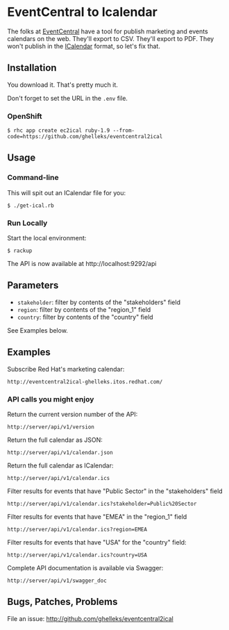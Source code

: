 # EventCentral to Icalendar

The folks at [EventCentral] have a tool for publish marketing and events
calendars on the web. They'll export to CSV. They'll export to PDF. They won't
publish in the [ICalendar] format, so let's fix that.

## Installation

You download it. That's pretty much it.

Don't forget to set the URL in the `.env` file.

### OpenShift

~~~~~
$ rhc app create ec2ical ruby-1.9 --from-code=https://github.com/ghelleks/eventcentral2ical
~~~~~

## Usage

### Command-line

This will spit out an ICalendar file for you:

~~~~~
$ ./get-ical.rb
~~~~~

### Run Locally

Start the local environment:
~~~~~
$ rackup
~~~~~

The API is now available at http://localhost:9292/api

## Parameters

* `stakeholder`: filter by contents of the "stakeholders" field
* `region`: filter by contents of the "region_1" field
* `country`: filter by contents of the "country" field

See Examples below.

## Examples

Subscribe Red Hat's marketing calendar:

    http://eventcentral2ical-ghelleks.itos.redhat.com/

### API calls you might enjoy

Return the current version number of the API:

   `http://server/api/v1/version`

Return the full calendar as JSON:

   `http://server/api/v1/calendar.json`

Return the full calendar as ICalendar:

   `http://server/api/v1/calendar.ics`

Filter results for events that have "Public Sector" in the "stakeholders" field

   `http://server/api/v1/calendar.ics?stakeholder=Public%20Sector`
    
Filter results for events that have "EMEA" in the "region_1" field

   `http://server/api/v1/calendar.ics?region=EMEA`

Filter results for events that have "USA" for the "country" field:

   `http://server/api/v1/calendar.ics?country=USA`

Complete API documentation is available via Swagger:

   `http://server/api/v1/swagger_doc`

## Bugs, Patches, Problems

File an issue: http://github.com/ghelleks/eventcentral2ical

[EventCentral]: http://www.g2planet.com/solutions.php
[ICalendar]: https://tools.ietf.org/html/rfc5545
